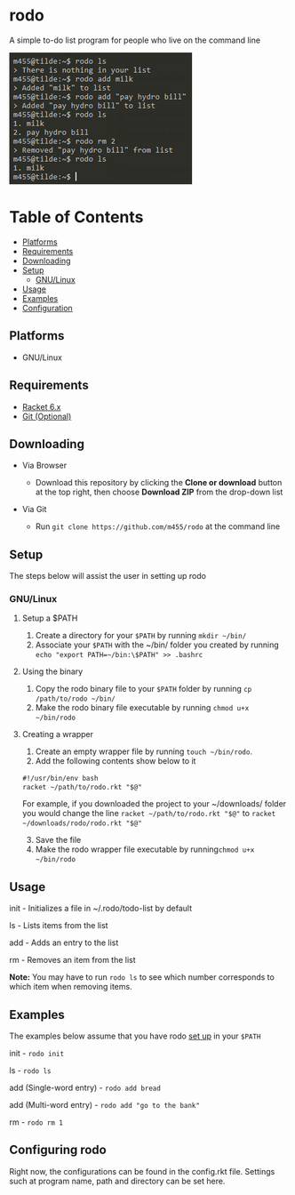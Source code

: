 # rodo

A simple to-do list program for people who live on the command line

![](screenshot.png)

# Table of Contents

* [Platforms](https://github.com/m455/rodo#platforms)
* [Requirements](https://github.com/m455/rodo#requirements)
* [Downloading](https://github.com/m455/rodo#downloading)
* [Setup](https://github.com/m455/rodo#setup)
	* [GNU/Linux](https://github.com/m455/rodo#gnulinux)
* [Usage](https://github.com/m455/rodo#usage)
* [Examples](https://github.com/m455/rodo#examples)
* [Configuration](https://github.com/m455/rodo#configuring-rodo)

## Platforms

* GNU/Linux

## Requirements

* [Racket 6.x](https://racket-lang.org/)
* [Git (Optional)](https://git-scm.com/)

## Downloading

* Via Browser
	* Download this repository by clicking the **Clone or download** button at the top right, then choose **Download ZIP** from the drop-down list

* Via Git
	* Run `git clone https://github.com/m455/rodo` at the command line

## Setup

The steps below will assist the user in setting up rodo

### GNU/Linux

1. Setup a $PATH
	1. Create a directory for your `$PATH` by running `mkdir ~/bin/`
	2. Associate your `$PATH` with the ~/bin/ folder you created by running `echo "export PATH=~/bin:\$PATH" >> .bashrc`

2. Using the binary
	1. Copy the rodo binary file to your `$PATH` folder by running `cp /path/to/rodo ~/bin/`
	2. Make the rodo binary file executable by running `chmod u+x ~/bin/rodo`

3. Creating a wrapper
	1. Create an empty wrapper file by running `touch ~/bin/rodo`. 
	2. Add the following contents show below to it
	```
	#!/usr/bin/env bash
	racket ~/path/to/rodo.rkt "$@"
	```
	For example, if you downloaded the project to your ~/downloads/ folder you would change the line `racket ~/path/to/rodo.rkt "$@"` to `racket ~/downloads/rodo/rodo.rkt "$@"`
	
	3. Save the file
	4. Make the rodo wrapper file executable by running`chmod u+x ~/bin/rodo`

## Usage

init - Initializes a file in ~/.rodo/todo-list by default

ls - Lists items from the list

add - Adds an entry to the list

rm - Removes an item from the list

**Note:** You may have to run `rodo ls` to see which number corresponds to which item when removing items.

## Examples

The examples below assume that you have rodo [set up](https://github.com/m455/rodo#setup-a-path) in your `$PATH`

init - `rodo init`

ls - `rodo ls`

add (Single-word entry) - `rodo add bread`

add (Multi-word entry) - `rodo add "go to the bank"`

rm - `rodo rm 1`

## Configuring rodo

Right now, the configurations can be found in the config.rkt file. Settings such at program name, path and directory can be set here.

